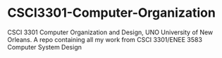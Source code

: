 # CSCI3301-Computer-Organization
CSCI 3301 Computer Organization and Design, UNO University of New Orleans.
A repo containing all my work from CSCI 3301/ENEE 3583 Computer System Design
